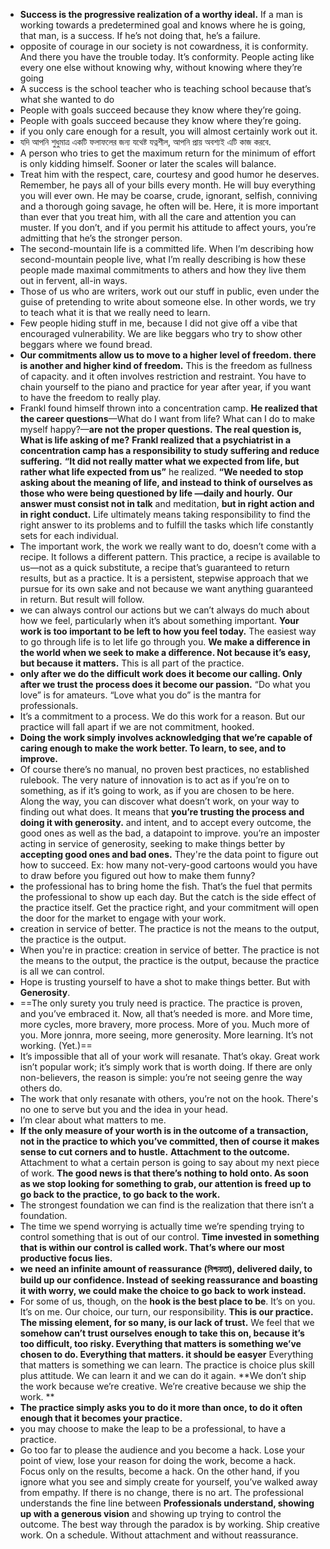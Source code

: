 - **Success is the progressive realization of a worthy ideal.** If a man is working towards a predetermined goal and knows where he is going, that man, is a success. If he’s not doing that, he’s a failure.
- opposite of courage in our society is not cowardness, it is conformity. And there you have the trouble today. It’s conformity. People acting like every one else without knowing why, without knowing where they’re going
- A success is the school teacher who is teaching school because that’s what she wanted to do
- People with goals succeed because they know where they’re going.
- People with goals succeed because they know where they’re going.
- if you only care enough for a result, you will almost certainly work out it. 
- যদি আপনি শুধুমাত্র একটি ফলাফলের জন্য যথেষ্ট যত্নশীল, আপনি প্রায় অবশ্যই এটি কাজ করবে.
- A person who tries to get the maximum return for the minimum of effort is only kidding himself. Sooner or later the scales will balance.
- Treat him with the respect, care, courtesy and good humor he deserves. Remember, he pays all of your bills every month. He will buy everything you will ever own. He may be coarse, crude, ignorant, selfish, conniving and a thorough going savage, he often will be. Here, it is more important than ever that you treat him, with all the care and attention you can muster. If you don’t, and if you permit his attitude to affect yours, you’re admitting that he’s the stronger person.
- The second-mountain life is a committed life. When I’m describing how second-mountain people live, what I’m really describing is how these people made maximal commitments to athers and how they live them out in fervent, all-in ways.
- Those of us who are writers, work out our stuff in public, even under the guise of pretending to write about someone else. In other words, we try to teach what it is that we really need to learn.
- Few people hiding stuff in me, because I did not give off a vibe that encouraged vulnerability. We are like beggars who try to show other beggars where we found bread.
- **Our commitments allow us to move to a higher level of freedom. there is another and higher kind of freedom.** This is the freedom as fullness of capacity. and it often involves restriction and restraint. You have to chain yourself to the piano and practice for year after year, if you want to have the freedom to really play.
- Frankl found himself thrown into a concentration camp. **He realized that the career questions**—What do I want from life? What can I do to make myself happy?—**are not the proper questions.** **The real question is, What is life asking of me?** **Frankl realized that a psychiatrist in a concentration camp has a responsibility to study suffering and reduce suffering.** **“It did not really matter what we expected from life, but rather what life expected from us”** he realized. **“We needed to stop asking about the meaning of life, and instead to think of ourselves as those who were being questioned by life —daily and hourly.** **Our answer must consist not in talk** and meditation, **but in right action and in right conduct.** Life ultimately means taking responsibility to find the right answer to its problems and to fulfill the tasks which life constantly sets for each individual.
- The important work, the work we really want to do, doesn’t come with a recipe. It follows a different pattern. This practice, a recipe is available to us—not as a quick substitute, a recipe that’s guaranteed to return results, but as a practice. It is a persistent, stepwise approach that we pursue for its own sake and not because we want anything guaranteed in return. But result will follow.
- we can always control our actions but we can’t always do much about how we feel, particularly when it’s about something important. **Your work is too important to be left to how you feel today.** The easiest way to go through life is to let life go through you. **We make a difference in the world when we seek to make a difference. Not because it’s easy, but because it matters.** This is all part of the practice.
- **only after we do the difficult work does it become our calling. Only after we trust the process does it become our passion.** “Do what you love” is for amateurs. “Love what you do” is the mantra for professionals.
- It’s a commitment to a process. We do this work for a reason. But our practice will fall apart if we are not commitment, hooked.
- **Doing the work simply involves acknowledging that we’re capable of caring enough to make the work better. To learn, to see, and to improve.**
- Of course there’s no manual, no proven best practices, no established rulebook. The very nature of innovation is to act as if you’re on to something, as if it’s going to work, as if you are chosen to be here. Along the way, you can discover what doesn’t work, on your way to finding out what does. It means that **you’re trusting the process and doing it with generosity.** and intent, and to accept every outcome, the good ones as well as the bad, a datapoint to improve. you’re an imposter acting in service of generosity, seeking to make things better by **accepting good ones and bad ones.** They're the data point to figure out how to succeed. Ex: how many not-very-good cartoons would you have to draw before you figured out how to make them funny? 
- the professional has to bring home the fish. That’s the fuel that permits the professional to show up each day. But the catch is the side effect of the practice itself. Get the practice right, and your commitment will open the door for the market to engage with your work.
- creation in service of better. The practice is not the means to the output, the practice is the output.
- When you're in practice: creation in service of better. The practice is not the means to the output, the practice is the output, because the practice is all we can control.
- Hope is trusting yourself to have a shot to make things better. But with **Generosity**. 
- ==The only surety you truly need is practice. The practice is proven, and you’ve embraced it. Now, all that’s needed is more. and More time, more cycles, more bravery, more process. More of you. Much more of you. More jonnra, more seeing, more generosity. More learning. It’s not working. (Yet.)==
- It’s impossible that all of your work will resanate. That’s okay. Great work isn’t popular work; it’s simply work that is worth doing. If there are only non-believers, the reason is simple: you’re not seeing genre the way others do.
- The work that only resanate with others, you’re not on the hook. There's no one to serve but you and the idea in your head.
- I’m clear about what matters to me.
- **If the only measure of your worth is in the outcome of a transaction, not in the practice to which you’ve committed, then of course it makes sense to cut corners and to hustle.** **Attachment to the outcome.** Attachment to what a certain person is going to say about my next piece of work. **The good news is that there’s nothing to hold onto. As soon as we stop looking for something to grab, our attention is freed up to go back to the practice, to go back to the work.**
- The strongest foundation we can find is the realization that there isn’t a foundation.
- The time we spend worrying is actually time we’re spending trying to control something that is out of our control. **Time invested in something that is within our control is called work. That’s where our most productive focus lies.**
- **we need an infinite amount of reassurance (নিশ্চয়তা), delivered daily, to build up our confidence. Instead of seeking reassurance and boasting it with worry, we could make the choice to go back to work instead.**
- For some of us, though, on the **hook is the best place to be**. It’s on you. It’s on me. Our choice, our turn, our responsibility. **This is our practice. The missing element, for so many, is our lack of trust.** We feel that we **somehow can’t trust ourselves enough to take this on, because it’s too difficult, too risky. Everything that matters is something we’ve chosen to do. Everything that matters. it should be easyer** Everything that matters is something we can learn. The practice is choice plus skill plus attitude. We can learn it and we can do it again. **We don’t ship the work because we’re creative. We’re creative because we ship the work. **
- **The practice simply asks you to do it more than once, to do it often enough that it becomes your practice.**
- you may choose to make the leap to be a professional, to have a practice.
- Go too far to please the audience and you become a hack. Lose your point of view, lose your reason for doing the work, become a hack. Focus only on the results, become a hack. On the other hand, if you ignore what you see and simply create for yourself, you’ve walked away from empathy. If there is no change, there is no art. The professional understands the fine line between **Professionals understand, showing up with a generous vision** and showing up trying to control the outcome. The best way through the paradox is by working. Ship creative work. On a schedule. Without attachment and without reassurance.










